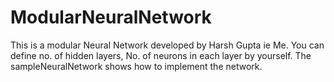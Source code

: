 # ModularNeuralNetwork
This is a modular Neural Network developed by Harsh Gupta ie Me. You can define no. of hidden layers, No. of neurons in each layer by yourself.
The sampleNeuralNetwork shows how to implement the network.
